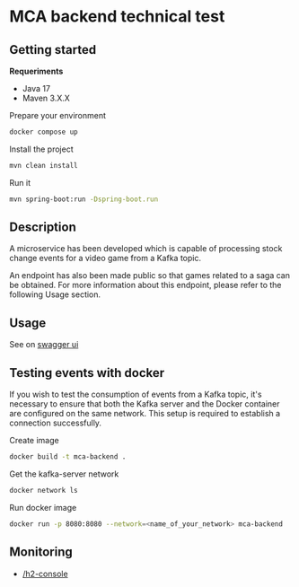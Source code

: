 # MCA backend technical test

## Getting started

**Requeriments**

- Java 17
- Maven 3.X.X

Prepare your environment

```bash
docker compose up
```

Install the project

```bash
mvn clean install
```

Run it

```bash
mvn spring-boot:run -Dspring-boot.run
```
## Description 
A microservice has been developed which is capable of processing stock change events for a video game from a Kafka topic.

An endpoint has also been made public so that games related to a saga can be obtained. For more information about this endpoint, please refer to the following Usage section.
## Usage

See on [swagger ui](http://localhost:8080/swagger-ui/index.html)

## Testing events with docker

If you wish to test the consumption of events from a Kafka topic, it's necessary to ensure that both the Kafka server and the Docker container are configured on the same network. This setup is required to establish a connection successfully.

Create image

```bash
docker build -t mca-backend .
```

Get the kafka-server network

```bash
docker network ls
```

Run docker image

```bash
docker run -p 8080:8080 --network=<name_of_your_network> mca-backend
```

## Monitoring

- [/h2-console](http://localhost:8080/h2-console)
